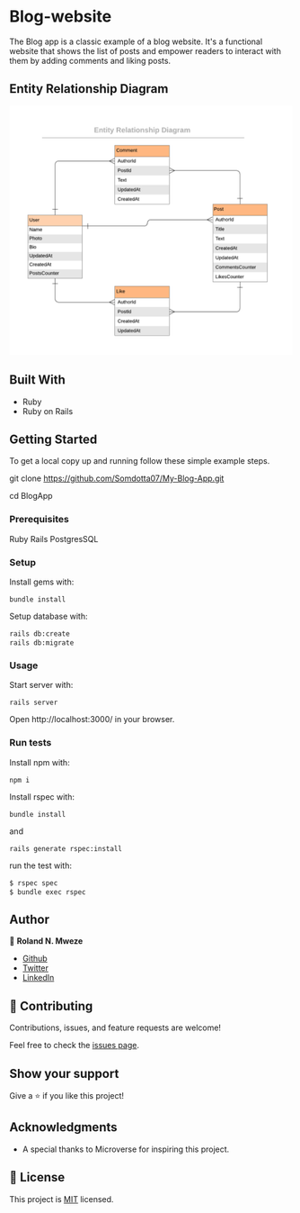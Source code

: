 # Blog-website

The Blog app is a classic example of a blog website. It's a functional website that shows the list of posts and empower readers to interact with them by adding comments and liking posts.

## Entity Relationship Diagram

![](./blog_app.png)

## Built With

- Ruby
- Ruby on Rails

## Getting Started

To get a local copy up and running follow these simple example steps.

git clone https://github.com/Somdotta07/My-Blog-App.git

cd BlogApp

### Prerequisites

Ruby
Rails
PostgresSQL

### Setup

Install gems with:

```
bundle install
```

Setup database with:

```
rails db:create
rails db:migrate
```

### Usage

Start server with:

```
rails server
```

Open http://localhost:3000/ in your browser.

### Run tests

Install npm with:

```
npm i
```

Install rspec with:

```
bundle install
```

and

```
rails generate rspec:install
```

run the test with:

```
$ rspec spec
$ bundle exec rspec
```

## Author

👤 **Roland N. Mweze**

- [Github](https://github.com/rolandm99)
- [Twitter](https://github.com/manfulmwez)
- [LinkedIn](https://www.linkedin.com/in/roland-mweze/)


## 🤝 Contributing

Contributions, issues, and feature requests are welcome!

Feel free to check the [issues page](https://github.com/Somdotta07/My-Blog-App/issues).

## Show your support

Give a ⭐️ if you like this project!

## Acknowledgments

- A special thanks to Microverse for inspiring this project. 

## 📝 License

This project is [MIT](./LICENCE) licensed.